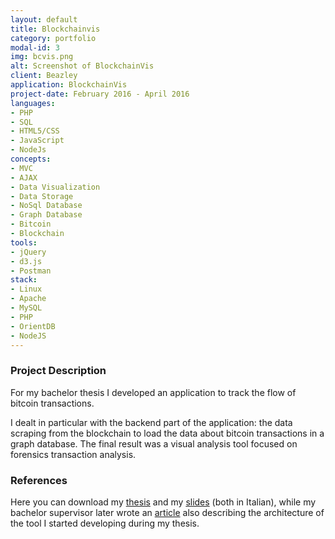 ```yaml
---
layout: default
title: Blockchainvis
category: portfolio
modal-id: 3
img: bcvis.png
alt: Screenshot of BlockchainVis
client: Beazley
application: BlockchainVis
project-date: February 2016 - April 2016
languages:
- PHP
- SQL
- HTML5/CSS
- JavaScript
- NodeJs
concepts:
- MVC
- AJAX
- Data Visualization
- Data Storage
- NoSql Database
- Graph Database
- Bitcoin
- Blockchain
tools:
- jQuery
- d3.js
- Postman
stack:
- Linux
- Apache
- MySQL
- PHP
- OrientDB
- NodeJS
---
```


### Project Description

For my bachelor thesis I developed an application to track the flow of bitcoin transactions.

I dealt in particular with the backend part of the application: the data scraping from the blockchain to load the data about bitcoin transactions in a graph database.
The final result was a visual analysis tool focused on forensics transaction analysis.

### References

Here you can download my [thesis](tesi.pdf) and my [slides](https://www.slideshare.net/Franz931/blockchainvis-backend) (both in Italian), while my bachelor supervisor later wrote an [article](https://www.researchgate.net/publication/319046057_Go_with_the_-Bitcoin-_Flow_with_Visual_Analytics) also describing the architecture of the tool I started developing during my thesis.
